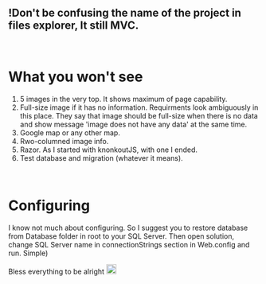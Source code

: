 <h2>!Don't be confusing the name of the project in files explorer, It still MVC.</h2>
<br>
<h1> What you won't see </h1>
<ol>
  <li>5 images in the very top. It shows maximum of page capability.</li>
  <li>Full-size image if it has no information. Requirments look ambiguously in this place. They say that image should be full-size when there is no data and show message 'image does not have any data' at the same time.</li>
  <li>Google map or any other map.</li>
  <li>Rwo-columned image info.</li>
  <li>Razor. As I started with knonkoutJS, with one I ended.</li>
  <li>Test database and migration (whatever it means).</li>
</ol>
<br>
  <h1>Configuring</h1>
  <p>I know not much about configuring. So I suggest you to restore database from Database folder in root to your SQL Server. Then open solution, change SQL Server name in connectionStrings section in Web.config and run. Simple)</p>
  <p font-size="1">Bless everything to be alright <img src="https://pbs.twimg.com/media/CvItLz9VYAEXtpK.png" width="20" height="20"/></p>
<br>
